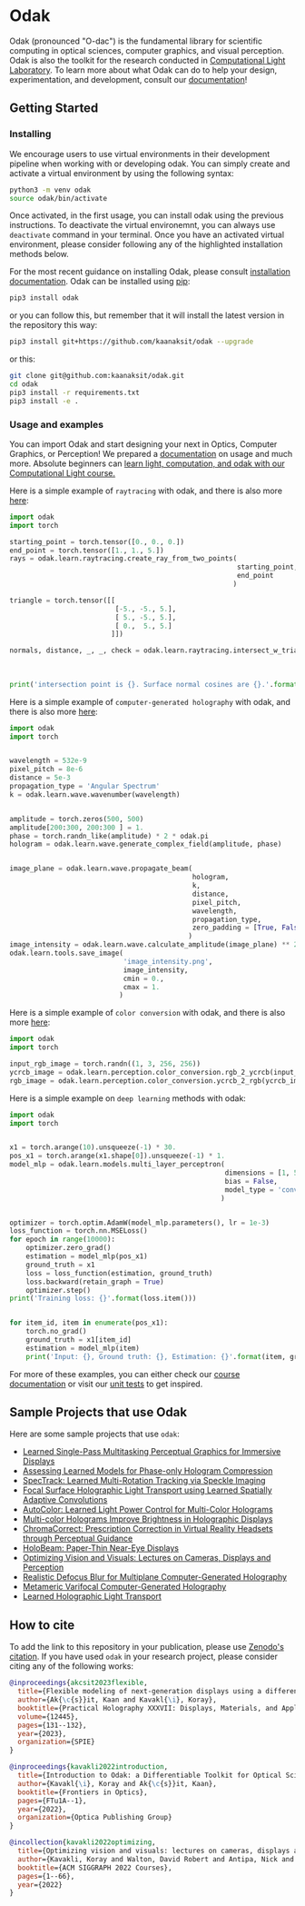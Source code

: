 # Odak
Odak (pronounced "O-dac") is the fundamental library for scientific computing in optical sciences, computer graphics, and visual perception.
Odak is also the toolkit for the research conducted in [Computational Light Laboratory](https://complightlab.com).
To learn more about what Odak can do to help your design, experimentation, and development, consult our [documentation](https://kaanaksit.com/odak/)!


## Getting Started

### Installing

We encourage users to use virtual environments in their development pipeline when working with or developing odak.
You can simply create and activate a virtual environment by using the following syntax:

```bash
python3 -m venv odak
source odak/bin/activate
```

Once activated, in the first usage, you can install odak using the previous instructions.
To deactivate the virtual environemnt, you can always use `deactivate` command in your terminal.
Once you have an activated virtual environment, please consider following any of the highlighted installation methods below.

For the most recent guidance on installing Odak, please consult [installation documentation](https://kaanaksit.com/odak/installation/).
Odak can be installed using [pip](https://pypi.org/project/pip):

```bash
pip3 install odak
```
or you can follow this, but remember that it will install the latest version in the repository this way:

```bash
pip3 install git+https://github.com/kaanaksit/odak --upgrade
```

or this:

```bash
git clone git@github.com:kaanaksit/odak.git
cd odak
pip3 install -r requirements.txt
pip3 install -e .
```

### Usage and examples
You can import Odak and start designing your next in Optics, Computer Graphics, or Perception! 
We prepared a [documentation](https://kaanaksit.com/odak/) on usage and much more.
Absolute beginners can [learn light, computation, and odak with our Computational Light course.](https://kaanaksit.com/odak/course)

Here is a simple example of `raytracing` with odak, and there is also more [here](https://www.kaanaksit.com/odak/course/geometric_optics/):

```python
import odak
import torch

starting_point = torch.tensor([0., 0., 0.])
end_point = torch.tensor([1., 1., 5.])
rays = odak.learn.raytracing.create_ray_from_two_points(
                                                        starting_point,
                                                        end_point
                                                       )

triangle = torch.tensor([[
                          [-5., -5., 5.],
                          [ 5., -5., 5.],
                          [ 0.,  5., 5.]
                         ]])

normals, distance, _, _, check = odak.learn.raytracing.intersect_w_triangle(
                                                                            rays,
                                                                            triangle
                                                                           )
print('intersection point is {}. Surface normal cosines are {}.'.format(normals[0, 0], normals[0, 1]))
```

Here is a simple example of `computer-generated holography` with odak, and there is also more [here](https://www.kaanaksit.com/odak/course/computer_generated_holography/):
```python
import odak
import torch


wavelength = 532e-9
pixel_pitch = 8e-6 
distance = 5e-3
propagation_type = 'Angular Spectrum'
k = odak.learn.wave.wavenumber(wavelength)


amplitude = torch.zeros(500, 500)
amplitude[200:300, 200:300 ] = 1.
phase = torch.randn_like(amplitude) * 2 * odak.pi
hologram = odak.learn.wave.generate_complex_field(amplitude, phase)


image_plane = odak.learn.wave.propagate_beam(
                                             hologram,
                                             k,
                                             distance,
                                             pixel_pitch,
                                             wavelength,
                                             propagation_type,
                                             zero_padding = [True, False, True]
                                            )
image_intensity = odak.learn.wave.calculate_amplitude(image_plane) ** 2 
odak.learn.tools.save_image(
                            'image_intensity.png', 
                            image_intensity, 
                            cmin = 0., 
                            cmax = 1.
                           )
```

Here is a simple example of `color conversion` with odak, and there is also more [here](https://www.kaanaksit.com/odak/course/visual_perception/):
```python
import odak
import torch

input_rgb_image = torch.randn((1, 3, 256, 256))
ycrcb_image = odak.learn.perception.color_conversion.rgb_2_ycrcb(input_rgb_image)
rgb_image = odak.learn.perception.color_conversion.ycrcb_2_rgb(ycrcb_image)
```

Here is a simple example on `deep learning` methods with odak:
```python
import odak
import torch


x1 = torch.arange(10).unsqueeze(-1) * 30.
pos_x1 = torch.arange(x1.shape[0]).unsqueeze(-1) * 1.
model_mlp = odak.learn.models.multi_layer_perceptron(
                                                     dimensions = [1, 5, 1],
                                                     bias = False,
                                                     model_type = 'conventional'
                                                    )


optimizer = torch.optim.AdamW(model_mlp.parameters(), lr = 1e-3)
loss_function = torch.nn.MSELoss()
for epoch in range(10000):
    optimizer.zero_grad()
    estimation = model_mlp(pos_x1)
    ground_truth = x1
    loss = loss_function(estimation, ground_truth)
    loss.backward(retain_graph = True)
    optimizer.step()
print('Training loss: {}'.format(loss.item()))


for item_id, item in enumerate(pos_x1):
    torch.no_grad()
    ground_truth = x1[item_id]
    estimation = model_mlp(item)
    print('Input: {}, Ground truth: {}, Estimation: {}'.format(item, ground_truth, estimation))
```

For more of these examples, you can either check our [course documentation](https://kaanaksit.com/odak/course) or visit our [unit tests](https://github.com/kaanaksit/odak/tree/master/test) to get inspired.

## Sample Projects that use Odak
Here are some sample projects that use `odak`:

* [Learned Single-Pass Multitasking Perceptual Graphics for Immersive Displays](https://complightlab.com/publications/multitasking_perceptual_graphics/)
* [Assessing Learned Models for Phase-only Hologram Compression](https://complightlab.com/publications/assess_hologram_compression/)
* [SpecTrack: Learned Multi-Rotation Tracking via Speckle Imaging](https://complightlab.com/publications/spec_track/)
* [Focal Surface Holographic Light Transport using Learned Spatially Adaptive Convolutions](https://complightlab.com/publications/focal_surface_light_transport/)
* [AutoColor: Learned Light Power Control for Multi-Color Holograms](https://complightlab.com/autocolor_/)
* [Multi-color Holograms Improve Brightness in Holographic Displays](https://complightlab.com/publications/multi_color/)
* [ChromaCorrect: Prescription Correction in Virtual Reality Headsets through Perceptual Guidance](http://complightlab.com/ChromaCorrect/)
* [HoloBeam: Paper-Thin Near-Eye Displays](https://complightlab.com/publications/holobeam/)
* [Optimizing Vision and Visuals: Lectures on Cameras, Displays and Perception](https://complightlab.com/teaching/siggraph2022_optimizing_vision_and_visuals/)
* [Realistic Defocus Blur for Multiplane Computer-Generated Holography](https://complightlab.com/publications/realistic_defocus_cgh/)
* [Metameric Varifocal Computer-Generated Holography](https://github.com/complight/metameric_holography)
* [Learned Holographic Light Transport](https://github.com/complight/realistic_holography)


## How to cite
To add the link to this repository in your publication, please use [Zenodo's citation](https://zenodo.org/badge/latestdoi/3987171). 
If you have used `odak` in your research project, please consider citing any of the following works:


```bibtex
@inproceedings{akcsit2023flexible,
  title={Flexible modeling of next-generation displays using a differentiable toolkit},
  author={Ak{\c{s}}it, Kaan and Kavakl{\i}, Koray},
  booktitle={Practical Holography XXXVII: Displays, Materials, and Applications},
  volume={12445},
  pages={131--132},
  year={2023},
  organization={SPIE}
}
```

```bibtex
@inproceedings{kavakli2022introduction,
  title={Introduction to Odak: a Differentiable Toolkit for Optical Sciences, Vision Sciences and Computer Graphics},
  author={Kavakl{\i}, Koray and Ak{\c{s}}it, Kaan},
  booktitle={Frontiers in Optics},
  pages={FTu1A--1},
  year={2022},
  organization={Optica Publishing Group}
}
```

```bibtex
@incollection{kavakli2022optimizing,
  title={Optimizing vision and visuals: lectures on cameras, displays and perception},
  author={Kavakli, Koray and Walton, David Robert and Antipa, Nick and Mantiuk, Rafa{\l} and Lanman, Douglas and Ak{\c{s}}it, Kaan},
  booktitle={ACM SIGGRAPH 2022 Courses},
  pages={1--66},
  year={2022}
}

```
